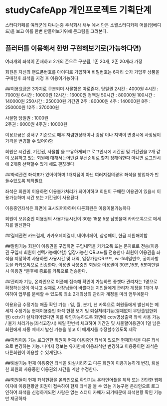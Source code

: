# studyCafeApp 개인프로젝트 기획단계

스터디카페를 여러군데 다니는중 주식회사 새누 에서 만든 소월스터디카페 어플(임베디드)을 보고 이를 한번 
만들어보기위해 큰그림을 그려본다.

## 플러터를 이용해서 한번 구현해보기로(가능하다면)

여러개의 좌석이 존재하고  2개의 존으로 구분됨, 1존 20개, 2존 20개라 가정

회원은 자신의 핸드폰번호를 아이디로 가입하며 비밀번호는 6자리 숫자
가입후 상품을 구매한후 좌석을 지정 후 이용이가능하다

##이용요금은 3가지로 구분되며 사물함은 따로존재.
당일권
2시간  : 4000원
4시간  : 7000원
6시간  : 10000원
12시간  : 16000원
정액권
50시간  : 80000원
100시간  : 140000원
250시간  : 250000원
기간권
2주  : 80000원
4주  : 140000원
8주  : 250000원
12주  : 370000원

사물함
당일권 : 1000원  
2주권 : 6000원
4주권 : 10000원

이용요금은 강서구 기준으로 매우 저렴한상태이나 강남 이나 지역이 변경시에 사장님이 가격을 변경할 수 있어야함

회원은 시간권, 기간권, 사물함 을 보유하게되고
로그인시에 시간권 및 기간권을 2개 같이 보유하고 있는 회원에 대해서는어떤걸 우선순위로 할지 정해야한다
아니면 로그인시에 2개중 선택할수 있게 해도 괜찮겟다

##좌석관련
좌석표가 있어야하며 1개지점이 아닌 여러지점의경우 좌석을 창업자가 만들수있도록 제작필요

좌석은 회원이 이용하면 이용불가처리가 되어야하고 회원이 구매한 이용권이 있을시 이용가능하며
시간 또는 기간권이 사용된다

이용중인좌석은 화면에 표시되어야하며 다른회원은 이용이불가능하다

회원이 보유중인 이용권의 사용가능시간이 30분 15분 5분 남앗을때 카카오톡으로 메세지를 발신한다

##결제관련
카드결제, 카카오페이결제, 네이버페이, 삼성페이, 현금 지원해야함

##알림기능
회원이 이용권을 구입하면
구입내역을 카카오톡 또는 문자로로 전송(이용권 구입시 회원이 선택가능해야함) 입장가능한 QR코드를 전송한다
회원이 이용권을 좌석을 지정하여 사용하면
사용시간 및 내역, 입장가능QR코드, wi-fi비밀번호, 공지사항등을 카카오톡으로 전송한다.
이용권 사용중인 회원중 이용권이 30분,15분, 5분미만일시
이용권 *분후에 종료를 카톡으로 전송한다.

##관리자 기능, 온라인으로 어플에 접속해 확인이 가능하면 좋겟다
관리자는 1명으로 확정하는것이 아니고 실제로 사장님들이 바쁠때는
지인들에게 관리자 계정을 1개더 부여하여 업무를 분배할 수 있도록 최소 2개의상의 관리자 계정을 미리 염두에둔다

이용요금 수정기능
매출 확인 기능 : 일, 월, 분기, 년
카톡으로 회원들에게 발신되는 메세지 수정기능
현재이용중인 좌석 현황 보기 및 퇴실처리기능(결제없이 무단출입한회원)
cctv가 설치되어있다면 이를 확인가능하도록 화면에 cctv영상출력
좌석 사용 가능 / 불가 처리기능(좌석고장시)
매일 한번씩 체크하여 기간권 및 사물할이용권이 1일 남은 회원에게 자동 메세지 발신 기능을 넣고
이 메세지를 수정할수있도록 제작

##자리이동 기능
로그인한 회원이 현재 이용중인 좌석이 있으면 현재좌석을 다른 좌석으로 변경하는 기능.
나머지 정보는 유지한체 이용좌석만 변경하고 이용중이던 좌석은 다른회원이 이용할 수 있게된다.

##퇴실기능
현재 이용중인 좌석을 퇴실처리하고 다른 회원이 이용가능하게 변경, 
퇴실한 회원의 사용중인 이용권의 시간을 계산 수정한다.

##회원들이 현재 좌석현황을 온라인으로 확인기능
온라인어플을 제작 또는 간단한 웹페이지에 이용현황만 회원이 접속하여 현재 좌석을 볼 수 있는 기능구현
온라인으로 로그인하여 좌석을 신청하게되면 사람은 없는 스터디 카페가 되기때문에 좌석현황 확인 기능만 제공하자
